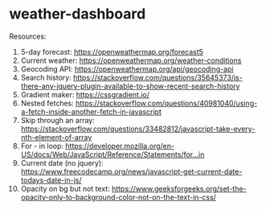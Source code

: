 # weather-dashboard

Resources:

1. 5-day forecast: https://openweathermap.org/forecast5
2. Current weather: https://openweathermap.org/weather-conditions
3. Geocoding API: https://openweathermap.org/api/geocoding-api
4. Search history: https://stackoverflow.com/questions/35645373/is-there-any-jquery-plugin-available-to-show-recent-search-history
5. Gradient maker: https://cssgradient.io/
6. Nested fetches: https://stackoverflow.com/questions/40981040/using-a-fetch-inside-another-fetch-in-javascript
7. Skip through an array: https://stackoverflow.com/questions/33482812/javascript-take-every-nth-element-of-array
8. For - in loop: https://developer.mozilla.org/en-US/docs/Web/JavaScript/Reference/Statements/for...in
9. Current date (no jquery): https://www.freecodecamp.org/news/javascript-get-current-date-todays-date-in-js/
10. Opacity on bg but not text: https://www.geeksforgeeks.org/set-the-opacity-only-to-background-color-not-on-the-text-in-css/